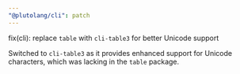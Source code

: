 ```yaml
---
"@plutolang/cli": patch
---
```


fix(cli): replace `table` with `cli-table3` for better Unicode support

Switched to `cli-table3` as it provides enhanced support for Unicode characters, which was lacking in the `table` package.
